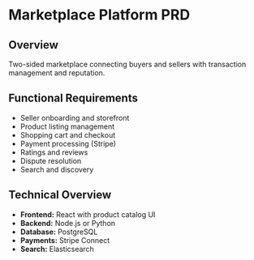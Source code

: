 # Marketplace Platform PRD

## Overview
Two-sided marketplace connecting buyers and sellers with transaction management and reputation.

## Functional Requirements
- Seller onboarding and storefront
- Product listing management
- Shopping cart and checkout
- Payment processing (Stripe)
- Ratings and reviews
- Dispute resolution
- Search and discovery

## Technical Overview
- **Frontend:** React with product catalog UI
- **Backend:** Node.js or Python
- **Database:** PostgreSQL
- **Payments:** Stripe Connect
- **Search:** Elasticsearch
